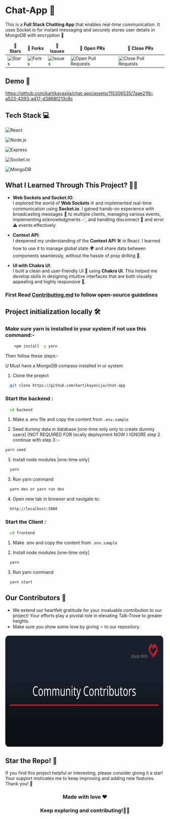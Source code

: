 # Chat-App 💬
This is a **Full Stack Chatting App** that enables real-time communication. It uses Socket.io for instant messaging and securely stores user details in MongoDB with encryption 🔐

<table align="center">
    <thead align="center">
        <tr border: 2px;>
            <td><b>🌟 Stars</b></td>
            <td><b>🍴 Forks</b></td>
            <td><b>🐛 Issues</b></td>
            <td><b>🔔 Open PRs</b></td>
            <td><b>🔕 Close PRs</b></td>
        </tr>
     </thead>
    <tbody>
         <tr>
            <td><img alt="Stars" src="https://img.shields.io/github/stars/kartikayasijaa/talk-trove?style=flat&logo=github"/></td>
             <td><img alt="Forks" src="https://img.shields.io/github/forks/kartikayasijaa/talk-trove?style=flat&logo=github"/></td>
            <td><img alt="Issues" src="https://img.shields.io/github/issues/kartikayasijaa/talk-trove?style=flat&logo=github"/></td>
            <td><img alt="Open Pull Requests" src="https://img.shields.io/github/issues-pr/kartikayasijaa/talk-trove?style=flat&logo=github"/></td>
           <td><img alt="Close Pull Requests" src="https://img.shields.io/github/issues-pr-closed/kartikayasijaa/talk-trove?style=flat&color=critical&logo=github"/></td>
        </tr>
    </tbody>
</table>

## Demo 🔄

https://github.com/kartikayasija/chat-app/assets/115306535/7aae21fb-a523-4393-a417-d3868f213c8c

## Tech Stack 💻

![React](https://img.shields.io/badge/Client-React%20JS-61DAFB?style=for-the-badge&logo=react&logoColor=white)

![Node.js](https://img.shields.io/badge/Server-Node.js-339933?style=for-the-badge&logo=node.js&logoColor=white)

![Express](https://img.shields.io/badge/Server-Express.js-000000?style=for-the-badge&logo=express&logoColor=white)

![Socket.io](https://img.shields.io/badge/Server-Socket.io-010101?style=for-the-badge&logo=socket.io&logoColor=white)

![MongoDB](https://img.shields.io/badge/Database-MongoDB-47A248?style=for-the-badge&logo=mongodb&logoColor=white)


## What I Learned Through This Project? 🤔💡

- **Web Sockets and Socket.IO**:  
  I explored the world of **Web Sockets** 🌐 and implemented real-time communication using **Socket.io**. I gained hands-on experience with broadcasting messages 📡 to multiple clients, managing various events, implementing acknowledgments ✅, and handling disconnect 🔌 and error ⚠️ events effectively.

- **Context API**:  
  I deepened my understanding of the **Context API** 🛠️ in React. I learned how to use it to manage global state 🌍 and share data between components seamlessly, without the hassle of prop drilling 🔄.

- **UI with Chakra UI**:  
  I built a clean and user-friendly UI 🎨 using **Chakra UI**. This helped me develop skills in designing intuitive interfaces that are both visually appealing and highly responsive 📱.


### First Read [Contributing.md](https://github.com/kartikayasijaa/talk-trove/blob/main/Contributing.md) to follow open-source guidelines

## Project initialization locally 🛠️

### Make sure yarn is installed in your system if not use this command:-

```bash
    npm install -g yarn
```

Then follow these steps:-

U Must have a MongoDB compass installed in ur system

1. Clone the project

```bash
  git clone https://github.com/kartikayasija/chat-app
```

### Start the backend :

```bash
  cd backend
```

1. Make a .env file and copy the content from ```.env.sample```

2. Seed dummy data in database [one-time only only to create dummy users] {NOT REQUIRED FOR locally deployment NOW } IGNORE step 2 continue with step 3 :-

```bash
yarn seed
```

3. Install node modules [one-time only]

```bash
  yarn
```

3. Run yarn command

```bash
  yarn dev or yarn run dev
```

4. Open new tab in browser and navigate to:

```bash
  http://localhost:5000
```

### Start the Client :

```bash
  cd frontend
```

1. Make .env and copy the content from ```.env.sample```

2. Install node modules [one-time only]

```bash
  yarn
```

3. Run yarn command

```bash
  yarn start
```

## Our Contributors 👀


- We extend our heartfelt gratitude for your invaluable contribution to our project! Your efforts play a pivotal role in elevating Talk-Trove to greater heights.
- Make sure you show some love by giving ⭐ to our repository.

<div align="center">
  <img src=".vaunt\cards\contributors.svg" width="800" height= "350" />
</div>

## Star the Repo! 🌟

If you find this project helpful or interesting, please consider giving it a star! Your support motivates me to keep improving and adding new features. Thank you! 🙏

<h3 align="center"> Made with love ❤️</h3>
<h3 align="center"> Keep exploring and contributing!🌟🚀 </h3>
